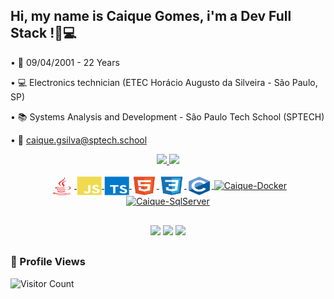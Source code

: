 ## Hi, my name is Caique Gomes, i'm a Dev Full Stack !🧠💻

• 📅 09/04/2001 - 22 Years

• 💻 Electronics technician (ETEC Horácio Augusto da Silveira - São Paulo, SP)

• 📚 Systems Analysis and Development - São Paulo Tech School (SPTECH)

• 📧 caique.gsilva@sptech.school

<div align="center">
  <a href="https://github.com/CaiqueGomesdaSilva">
  <img height="180em" src="https://github-readme-stats.vercel.app/api?username=CaiqueGomesdaSilva&show_icons=true&theme=synthwave&include_all_commits=true&count_private=true"/>
  <img height="180em" src="https://github-readme-stats.vercel.app/api/top-langs/?username=CaiqueGomesdaSilva&layout=compact&langs_count=7&theme=synthwave"/>
</div>
  
  <div style="display: inline_block" align="center"><br>
  <img align="center" alt="Caique-Java" height="30" width= "40" src="https://raw.githubusercontent.com/devicons/devicon/master/icons/java/java-plain.svg">
  <img align="center" alt="Caique-Js" height="30" width="40" src="https://raw.githubusercontent.com/devicons/devicon/master/icons/javascript/javascript-plain.svg">
    <img align="center" alt="Caique-Js" height="30" width="40" src="https://raw.githubusercontent.com/devicons/devicon/master/icons/typescript/typescript-plain.svg">
  <img align="center" alt="Caique-HTML" height="30" width="40" src="https://raw.githubusercontent.com/devicons/devicon/master/icons/html5/html5-original.svg">
  <img align="center" alt="Caique-CSS" height="30" width="40" src="https://raw.githubusercontent.com/devicons/devicon/master/icons/css3/css3-original.svg">
  <img align="center" alt="Caique-C" height="30" width="40" src="https://raw.githubusercontent.com/devicons/devicon/master/icons/c/c-original.svg">
  <img align="center" alt="Caique-Docker" height="30" width="40" src="https://cdn.jsdelivr.net/gh/devicons/devicon/icons/docker/docker-original-wordmark.svg" />
  <img align="center" alt="Caique-SqlServer" height="80" width="60" src="https://cdn.jsdelivr.net/gh/devicons/devicon/icons/mysql/mysql-original-wordmark.svg"/>
</div>
  
 ##
  
  <div align="center"> 
  <a href="https://instagram.com/g0mesz_" target="_blank"><img src="https://img.shields.io/badge/-Instagram-%23E4405F?style=for-the-badge&logo=instagram&logoColor=white" target="_blank"></a>
  <a href = "mailto:caique.gsilva@sptech.school"><img src="https://img.shields.io/badge/-outlook-%23333?style=for-the-badge&logo=outlook&logoColor=white" target="_blank"></a>
  <a href="https://www.linkedin.com/in/caiquegomesdasilva" target="_blank"><img src="https://img.shields.io/badge/-LinkedIn-%230077B5?style=for-the-badge&logo=linkedin&logoColor=white" target="_blank"></a>

    
</div>
  

  ##
### :eyes: Profile Views
<p align="center">


![Visitor Count](https://profile-counter.glitch.me/{CaiqueGomesdaSilva}/count.svg)
</p>
